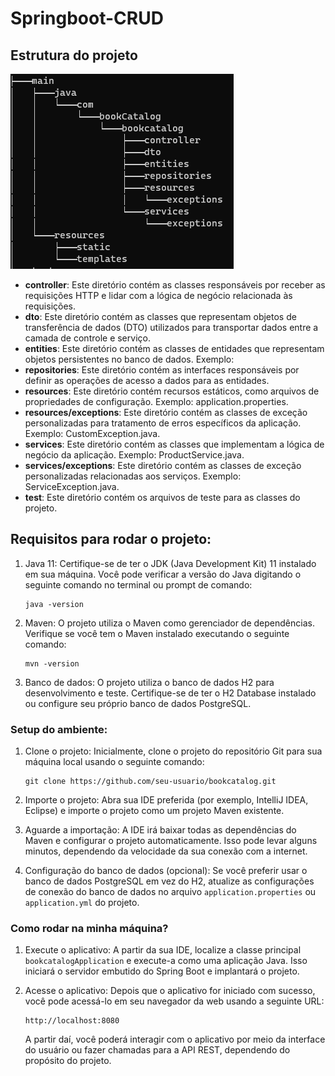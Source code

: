 # Springboot-CRUD

## Estrutura do projeto
![estrutura dos arquivos](tree.png)


- **controller**: Este diretório contém as classes responsáveis por receber as requisições HTTP e lidar com a lógica de negócio relacionada às requisições. 
- **dto**: Este diretório contém as classes que representam objetos de transferência de dados (DTO) utilizados para transportar dados entre a camada de controle e serviço. 
- **entities**: Este diretório contém as classes de entidades que representam objetos persistentes no banco de dados. Exemplo: 
- **repositories**: Este diretório contém as interfaces responsáveis por definir as operações de acesso a dados para as entidades.
- **resources**: Este diretório contém recursos estáticos, como arquivos de propriedades de configuração. Exemplo: application.properties.
- **resources/exceptions**: Este diretório contém as classes de exceção personalizadas para tratamento de erros específicos da aplicação. Exemplo: CustomException.java.
- **services**: Este diretório contém as classes que implementam a lógica de negócio da aplicação. Exemplo: ProductService.java.
- **services/exceptions**: Este diretório contém as classes de exceção personalizadas relacionadas aos serviços. Exemplo: ServiceException.java.
- **test**: Este diretório contém os arquivos de teste para as classes do projeto.

## **Requisitos para rodar o projeto:**

1. Java 11: Certifique-se de ter o JDK (Java Development Kit) 11 instalado em sua máquina. Você pode verificar a versão do Java digitando o seguinte comando no terminal ou prompt de comando:
   ```
   java -version
   ```

2. Maven: O projeto utiliza o Maven como gerenciador de dependências. Verifique se você tem o Maven instalado executando o seguinte comando:
   ```
   mvn -version
   ```

3. Banco de dados: O projeto utiliza o banco de dados H2 para desenvolvimento e teste. Certifique-se de ter o H2 Database instalado ou configure seu próprio banco de dados PostgreSQL.

### **Setup do ambiente:**

1. Clone o projeto: Inicialmente, clone o projeto do repositório Git para sua máquina local usando o seguinte comando:
   ```
   git clone https://github.com/seu-usuario/bookcatalog.git
   ```

2. Importe o projeto: Abra sua IDE preferida (por exemplo, IntelliJ IDEA, Eclipse) e importe o projeto como um projeto Maven existente.

3. Aguarde a importação: A IDE irá baixar todas as dependências do Maven e configurar o projeto automaticamente. Isso pode levar alguns minutos, dependendo da velocidade da sua conexão com a internet.

4. Configuração do banco de dados (opcional): Se você preferir usar o banco de dados PostgreSQL em vez do H2, atualize as configurações de conexão do banco de dados no arquivo `application.properties` ou `application.yml` do projeto.

### **Como rodar na minha máquina?**

1. Execute o aplicativo: A partir da sua IDE, localize a classe principal `bookcatalogApplication` e execute-a como uma aplicação Java. Isso iniciará o servidor embutido do Spring Boot e implantará o projeto.

2. Acesse o aplicativo: Depois que o aplicativo for iniciado com sucesso, você pode acessá-lo em seu navegador da web usando a seguinte URL:
   ```
   http://localhost:8080
   ```

   A partir daí, você poderá interagir com o aplicativo por meio da interface do usuário ou fazer chamadas para a API REST, dependendo do propósito do projeto.
